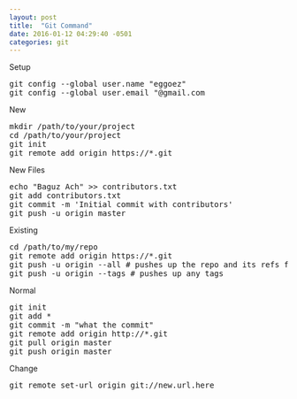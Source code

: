 ```yaml
---
layout: post
title:  "Git Command"
date: 2016-01-12 04:29:40 -0501
categories: git
---
```

Setup
<pre>
git config --global user.name "eggoez"
git config --global user.email "@gmail.com
</pre>
New
<pre>
mkdir /path/to/your/project
cd /path/to/your/project
git init
git remote add origin https://*.git
</pre>
New Files
<pre>
echo "Baguz Ach" >> contributors.txt
git add contributors.txt
git commit -m 'Initial commit with contributors'
git push -u origin master
</pre>
Existing
<pre>
cd /path/to/my/repo
git remote add origin https://*.git
git push -u origin --all # pushes up the repo and its refs for the first time
git push -u origin --tags # pushes up any tags
</pre>
Normal
<pre>
git init
git add *
git commit -m "what the commit"
git remote add origin http://*.git
git pull origin master
git push origin master
</pre>
Change
<pre>
git remote set-url origin git://new.url.here
</pre>
